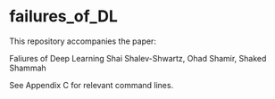 # failures_of_DL

This repository accompanies the paper:

Faliures of Deep Learning
Shai Shalev-Shwartz, Ohad Shamir, Shaked Shammah

See Appendix C for relevant command lines. 
